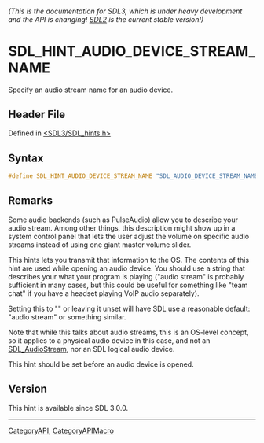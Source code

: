 ###### (This is the documentation for SDL3, which is under heavy development and the API is changing! [SDL2](https://wiki.libsdl.org/SDL2/) is the current stable version!)
# SDL_HINT_AUDIO_DEVICE_STREAM_NAME

Specify an audio stream name for an audio device.

## Header File

Defined in [<SDL3/SDL_hints.h>](https://github.com/libsdl-org/SDL/blob/main/include/SDL3/SDL_hints.h)

## Syntax

```c
#define SDL_HINT_AUDIO_DEVICE_STREAM_NAME "SDL_AUDIO_DEVICE_STREAM_NAME"
```

## Remarks

Some audio backends (such as PulseAudio) allow you to describe your audio
stream. Among other things, this description might show up in a system
control panel that lets the user adjust the volume on specific audio
streams instead of using one giant master volume slider.

This hints lets you transmit that information to the OS. The contents of
this hint are used while opening an audio device. You should use a string
that describes your what your program is playing ("audio stream" is
probably sufficient in many cases, but this could be useful for something
like "team chat" if you have a headset playing VoIP audio separately).

Setting this to "" or leaving it unset will have SDL use a reasonable
default: "audio stream" or something similar.

Note that while this talks about audio streams, this is an OS-level
concept, so it applies to a physical audio device in this case, and not an
[SDL_AudioStream](SDL_AudioStream), nor an SDL logical audio device.

This hint should be set before an audio device is opened.

## Version

This hint is available since SDL 3.0.0.

----
[CategoryAPI](CategoryAPI), [CategoryAPIMacro](CategoryAPIMacro)

